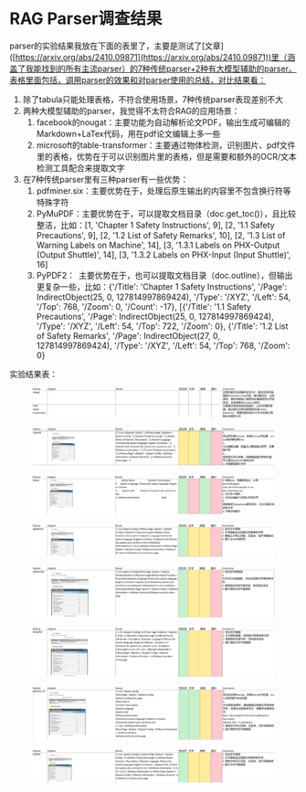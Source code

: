 # RAG Parser调查结果

parser的实验结果我放在下面的表里了，主要是测试了\[文章]\([https://arxiv.org/abs/2410.09871](https://arxiv.org/abs/2410.09871))里（涵盖了我能找到的所有主流parser）的7种传统parser+2种有大模型辅助的parser。表格里面包括，调用parser的效果和对parser使用的总结，对比结果看：

1. 除了tabula只能处理表格，不符合使用场景，7种传统parser表现差别不大
2. 两种大模型辅助的parser，我觉得不太符合RAG的应用场景：
   1. facebook的nougat：主要功能为自动解析论文PDF，输出生成可编辑的Markdown+LaTex代码，用在pdf论文编辑上多一些
   2. microsoft的table-transformer：主要通过物体检测，识别图片、pdf文件里的表格，优势在于可以识别图片里的表格，但是需要和额外的OCR/文本检测工具配合来提取文字
3. 在7种传统parser里有三种parser有一些优势：
   1. pdfminer.six：主要优势在于，处理后原生输出的内容里不包含换行符等特殊字符
   2. PyMuPDF：主要优势在于，可以提取文档目录（doc.get\_toc()），且比较整洁，比如：\[1, 'Chapter 1          Safety Instructions', 9], \[2, '1.1 Safety Precautions', 9], \[2, '1.2  List of Safety Remarks', 10], \[2, '1.3 List of Warning Labels on Machine', 14], \[3, '1.3.1 Labels on PHX-Output (Output Shuttle)', 14], \[3, '1.3.2 Labels on PHX-Input (Input Shuttle)', 16]
   3. PyPDF2： 主要优势在于，也可以提取文档目录（doc.outline），但输出更复杂一些，比如：{'/Title': 'Chapter 1          Safety Instructions', '/Page': IndirectObject(25, 0, 127814997869424), '/Type': '/XYZ', '/Left': 54, '/Top': 768, '/Zoom': 0, '/Count': -17}, \[{'/Title': '1.1 Safety Precautions', '/Page': IndirectObject(25, 0, 127814997869424), '/Type': '/XYZ', '/Left': 54, '/Top': 722, '/Zoom': 0}, {'/Title': '1.2  List of Safety Remarks', '/Page': IndirectObject(27, 0, 127814997869424), '/Type': '/XYZ', '/Left': 54, '/Top': 768, '/Zoom': 0}&#x20;

实验结果表：

<figure><img src=".gitbook/assets/image (8).png" alt=""><figcaption></figcaption></figure>

<figure><img src=".gitbook/assets/image (6).png" alt=""><figcaption></figcaption></figure>

<figure><img src=".gitbook/assets/image (5).png" alt=""><figcaption></figcaption></figure>

<figure><img src=".gitbook/assets/image (4).png" alt=""><figcaption></figcaption></figure>

<figure><img src=".gitbook/assets/image (3).png" alt=""><figcaption></figcaption></figure>

<figure><img src=".gitbook/assets/image (2).png" alt=""><figcaption></figcaption></figure>

<figure><img src=".gitbook/assets/image (1).png" alt=""><figcaption></figcaption></figure>

<figure><img src=".gitbook/assets/image.png" alt=""><figcaption></figcaption></figure>
